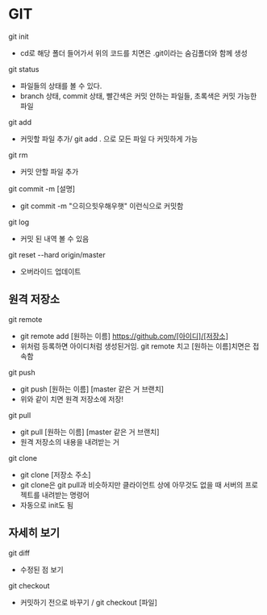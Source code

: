 # GIT

git init

- cd로 해당 폴더 들어가서 위의 코드를 치면은 .git이라는 숨김폴더와 함께 생성

git status
- 파일들의 상태를 볼 수 있다.
- branch 상태, commit 상태, 빨간색은 커밋 안하는 파일들, 초록색은 커밋 가능한 파일

git add
- 커밋할 파일 추가/ git add . 으로 모든 파일 다 커밋하게 가능

git rm
- 커밋 안할 파일 추가

git commit -m [설명]
- git commit -m "으히으힛우해우햇" 이런식으로 커밋함

git log
- 커밋 된 내역 볼 수 있음

git reset --hard origin/master  

- 오버라이드 업데이트




## 원격 저장소

git remote
- git remote add [원하는 이름] https://github.com/[아이디]/[저장소]
- 위처럼 등록하면 아이디처럼 생성된거임. git remote 치고 [원하는 이름]치면은 접속함

git push
- git push [원하는 이름] [master 같은 거 브랜치]
- 위와 같이 치면 원격 저장소에 저장!

git pull
- git pull [원하는 이름] [master 같은 거 브랜치]
- 원격 저장소의 내용을 내려받는 거

git clone
- git clone [저장소 주소]
- git clone은 git pull과 비슷하지만 클라이언트 상에 아무것도 없을 때 서버의 프로젝트를 내려받는 명령어
- 자동으로 init도 됨



## 자세히 보기

git diff
- 수정된 점 보기

git checkout
- 커밋하기 전으로 바꾸기 / git checkout [파일]